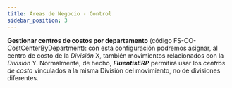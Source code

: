 ```yaml
---
title: Áreas de Negocio - Control 
sidebar_position: 3
---
```


**Gestionar centros de costos por departamento** (código FS-CO-CostCenterByDepartment): con esta configuración podremos asignar, al centro de costo de la *División* X, también movimientos relacionados con la *División* Y. Normalmente, de hecho, ***FluentisERP*** permitirá usar los *centros de costo* vinculados a la misma División del movimiento, no de divisiones diferentes.